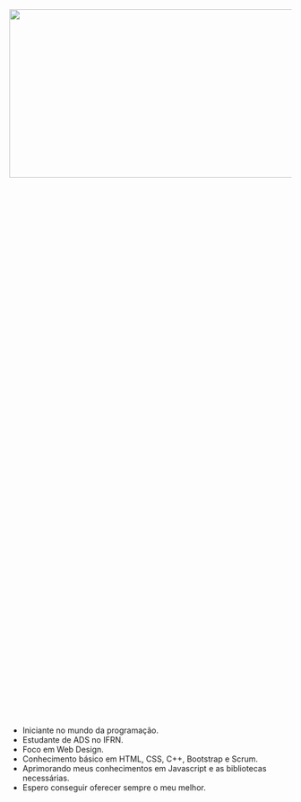 <img style="width: 1200px; height: 300px" src="https://i.pinimg.com/originals/c1/11/18/c111189fe2b4ae01fef5b098efef4ce9.gif">

<h1 style="margin-left: 201212px">  Seja bem-vindo(a) ao meu github </h1>

- Iniciante no mundo da programação. 
- Estudante de ADS no IFRN.
- Foco em Web Design.
- Conhecimento básico em HTML, CSS, C++, Bootstrap e Scrum.
- Aprimorando meus conhecimentos em Javascript e as bibliotecas necessárias.
- Espero conseguir oferecer sempre o meu melhor.

<!--
**Bren-Dev/Bren-Dev** is a ✨ _special_ ✨ repository because its `README.md` (this file) appears on your GitHub profile.

Here are some ideas to get you started:

